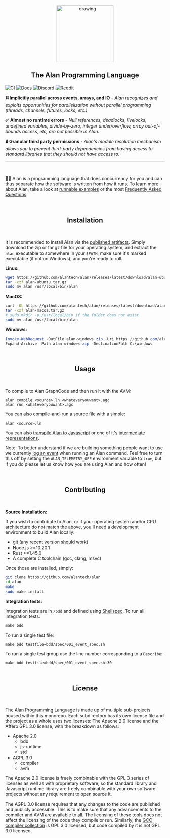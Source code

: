 <div align="center">
  <img src="https://alan-lang.org/alan-logo.png" alt="drawing" width="180"/>
  <h2>The Alan Programming Language</h2>
</div>

[![CI](https://github.com/alantech/alan/workflows/CI/badge.svg)](https://github.com/alantech/alan/actions?query=workflow%3ACI)
[![Docs](https://img.shields.io/badge/docs-mdbook-blue)](https://docs.alan-lang.org)
[![Discord](https://img.shields.io/badge/discord-alanlang-purple)](https://discord.gg/XatB9we)
[![Reddit](https://img.shields.io/badge/reddit-alanlang-red)](https://www.reddit.com/r/alanlang)
<!--
[![Website](https://img.shields.io/badge/website-alan--lang.org-blue)](https://alan-lang.org)
-->

**⛓ Implicitly parallel across events, arrays, and IO** - *Alan recognizes and exploits opportunities for parallelization without parallel programming (threads, channels, futures, locks, etc.)*

**✅ Almost no runtime errors** - *Null references, deadlocks, livelocks, undefined variables, divide-by-zero, integer under/overflow, array out-of-bounds access, etc, are not possible in Alan.*

**🔒 Granular third party permissions** - *Alan's module resolution mechanism allows you to prevent third-party dependencies from having access to standard libraries that they should not have access to.*


---------------------------------
<br/>

👩‍🚀 Alan is a programming language that does concurrency for you and can thus separate how the software is written from how it runs.
To learn more about Alan, take a look at [runnable examples](https://docs.alan-lang.org/advanced_examples.html) or the most [Frequently Asked Questions](https://github.com/alantech/alan/blob/main/FAQ.md).

<br/>
<h2 align="center">Installation</h2>
<br/>

It is recommended to install Alan via the [published artifacts](https://github.com/alantech/alan/releases). Simply download the zip or tar.gz file for your operating system, and extract the `alan` executable to somewhere in your `$PATH`, make sure it's marked executable (if not on Windows), and you're ready to roll.

**Linux:**

```bash
wget https://github.com/alantech/alan/releases/latest/download/alan-ubuntu.tar.gz
tar -xzf alan-ubuntu.tar.gz
sudo mv alan /usr/local/bin/alan
```

**MacOS:**

```bash
curl -OL https://github.com/alantech/alan/releases/latest/download/alan-macos.tar.gz
tar -xzf alan-macos.tar.gz
# sudo mkdir -p /usr/local/bin if the folder does not exist
sudo mv alan /usr/local/bin/alan
```

**Windows:**

```ps1
Invoke-WebRequest -OutFile alan-windows.zip -Uri https://github.com/alantech/alan/releases/latest/download/alan-windows.zip
Expand-Archive -Path alan-windows.zip -DestinationPath C:\windows
```

<br/>
<h2 align="center">Usage</h2>
<br/>

To compile to Alan GraphCode and then run it with the AVM:

```
alan compile <source>.ln <whateveryouwant>.agc
alan run <whateveryouwant>.agc
```

You can also compile-and-run a source file with a simple:

```
alan <source>.ln
```

You can also [transpile Alan to Javascript](https://docs.alan-lang.org/transpile_js.html) or one of it's [intermediate representations](https://docs.alan-lang.org/compiler_internals.html).

Note: To better understand if we are building something people want to use we currently [log an event](https://github.com/alantech/alan/blob/main/avm/src/vm/telemetry.rs) when running an Alan command. Feel free to turn this off by setting the `ALAN_TELEMETRY_OFF` environment variable to `true`, but if you do please let us know how you are using Alan and how often!

<br/>
<h2 align="center">Contributing</h2>
<br/>

**Source Installation:**

If you wish to contribute to Alan, or if your operating system and/or CPU architecture do not match the above, you'll need a development environment to build Alan locally:

* git (any recent version should work)
* Node.js >=10.20.1
* Rust >=1.45.0
* A complete C toolchain (gcc, clang, msvc)

Once those are installed, simply:

```bash
git clone https://github.com/alantech/alan
cd alan
make
sudo make install
```

**Integration tests:**

Integration tests are in `/bdd` and defined using [Shellspec](https://shellspec.info/). To run all integration tests:
```
make bdd
```

To run a single test file:
```
make bdd testfile=bdd/spec/001_event_spec.sh
```

To run a single test group use the line number corresponding to a `Describe`:
```
make bdd testfile=bdd/spec/001_event_spec.sh:30
```

<br/>
<h2 align="center">License</h2>
<br/>

The Alan Programming Language is made up of multiple sub-projects housed within this monorepo. Each subdirectory has its own license file and the project as a whole uses two licenses: The Apache 2.0 license and the Affero GPL 3.0 license, with the breakdown as follows:

* Apache 2.0
  * bdd
  * js-runtime
  * std
* AGPL 3.0
  * compiler
  * avm

The Apache 2.0 license is freely combinable with the GPL 3 series of licenses as well as with proprietary software, so the standard library and Javascript runtime library are freely combinable with your own software projects without any requirement to open source it.

The AGPL 3.0 license requires that any changes to the code are published and publicly accessible. This is to make sure that any advancements to the compiler and AVM are available to all. The licensing of these tools does not affect the licensing of the code they compile or run. Similarly, the [GCC compiler collection](https://gcc.gnu.org) is GPL 3.0 licensed, but code compiled by it is not GPL 3.0 licensed.
